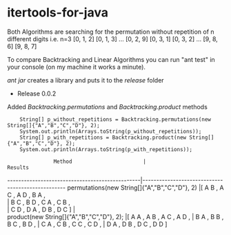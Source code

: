 itertools-for-java
==================

Both Algorithms are searching for the permutation without repetition of n different digits
i.e. n=3
[0, 1, 2]
[0, 1, 3]
...
[0, 2, 9]
[0, 3, 1]
[0, 3, 2]
...
[9, 8, 6]
[9, 8, 7]
 
To compare Backtracking and Linear Algorithms you can run "ant test" in your console (on my machine it works a minute).

*ant jar* creates a library and puts it to the *release* folder  
* Release 0.0.2

Added *Backtracking.permutations* and *Backtracking.product* methods

```
	String[] p_without_repetitions = Backtracking.permutations(new String[]{"A","B","C","D"}, 2);
	System.out.println(Arrays.toString(p_without_repetitions));
	String[] p_with_repetitions = Backtracking.product(new String[]{"A","B","C","D"}, 2);
	System.out.println(Arrays.toString(p_with_repetitions));
```

                   Method                       |	                Results 
------------------------------------------------|--------------------------------------------------
permutations(new String[]{"A","B","C","D"}, 2)	|[ A B ,  A C ,  A D ,  B A ,  
                                                |  B C ,  B D ,  C A ,  C B ,  
                                                |  C D ,  D A ,  D B ,  D C ]
                                                |                                                
product(new String[]{"A","B","C","D"}, 2);      |[ A A ,  A B ,  A C ,  A D ,
                                                |  B A ,  B B ,  B C ,  B D ,
                                                |  C A ,  C B ,  C C ,  C D ,
                                                |  D A ,  D B ,  D C ,  D D ]



